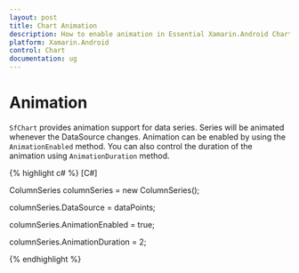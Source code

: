 ```yaml
---
layout: post
title: Chart Animation
description: How to enable animation in Essential Xamarin.Android Chart
platform: Xamarin.Android
control: Chart
documentation: ug
---
```


# Animation

`SfChart` provides animation support for data series. Series will be animated whenever the DataSource changes. Animation can be enabled by using the `AnimationEnabled` method. You can also control the duration of the animation using `AnimationDuration` method. 

{% highlight c# %}
[C#]

ColumnSeries columnSeries = new ColumnSeries();

columnSeries.DataSource = dataPoints;

columnSeries.AnimationEnabled = true;

columnSeries.AnimationDuration = 2;

{% endhighlight %}